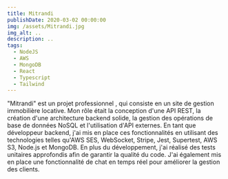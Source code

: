```yaml
---
title: Mitrandi
publishDate: 2020-03-02 00:00:00
img: /assets/Mitrandi.jpg
img_alt: ..
description: ..
tags:
  - NodeJS
  - AWS
  - MongoDB
  - React
  - Typescript
  - Tailwind
---
```


"Mitrandi" est un projet professionnel , qui consiste en un site de gestion immobilière locative. Mon rôle était la conception d'une API REST, la création d'une architecture backend solide, la gestion des opérations de base de données NoSQL et l'utilisation d'API externes. En tant que développeur backend, j'ai mis en place ces fonctionnalités en utilisant des technologies telles qu'AWS SES, WebSocket, Stripe, Jest, Supertest, AWS S3, Node.js et MongoDB. En plus du développement, j'ai réalisé des tests unitaires approfondis afin de garantir la qualité du code. J'ai également mis en place une fonctionnalité de chat en temps réel pour améliorer la gestion des clients.
